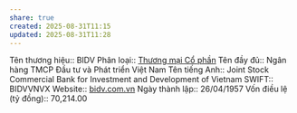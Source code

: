 ```yaml
---
share: true
created: 2025-08-31T11:15
updated: 2025-08-31T11:28
---
```

Tên thương hiệu:: BIDV
Phân loại:: [Thương mại Cổ phần](Th%C6%B0%C6%A1ng%20m%E1%BA%A1i%20C%E1%BB%95%20ph%E1%BA%A7n.md)
Tên đầy đủ:: Ngân hàng TMCP Đầu tư và Phát triển Việt Nam
Tên tiếng Anh:: Joint Stock Commercial Bank for Investment and Development of Vietnam
SWIFT:: BIDVVNVX
Website:: [bidv.com.vn](bidv.com.vn)
Ngày thành lập:: 26/04/1957
Vốn điều lệ (tỷ đồng):: 70,214.00
